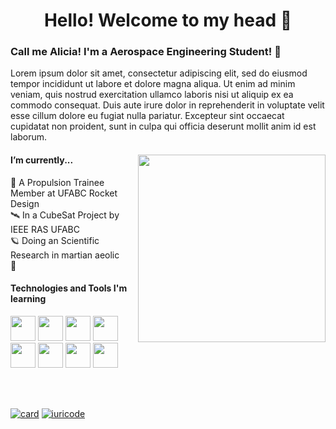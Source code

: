 <!DOCTYPE html>
<h1 align="center">Hello! Welcome to my head 🧠</h1> 
<h3>Call me Alicia! I'm a Aerospace Engineering Student! 🚀</h3>  
<p>Lorem ipsum dolor sit amet, consectetur adipiscing elit, sed do eiusmod tempor incididunt ut labore et dolore magna aliqua. Ut enim ad minim veniam, quis nostrud exercitation ullamco laboris nisi ut aliquip ex ea commodo consequat. Duis aute irure dolor in reprehenderit in voluptate velit esse cillum dolore eu fugiat nulla pariatur. Excepteur sint occaecat cupidatat non proident, sunt in culpa qui officia deserunt mollit anim id est laborum.</p>

<div>
<img src="https://github.com/aliciamartins/aliciamartins/assets/82853104/f6ed5666-42fa-4902-946f-c4b0b8546b0e" height="300" align="right"/>
<span>
          <h4>I’m currently... </h4>
          🚀 A Propulsion Trainee Member at UFABC Rocket Design </br>
          🛰️ In a CubeSat Project by IEEE RAS UFABC </br>
          🪐 Doing an Scientific Research in martian aeolic </br>
          👾
</span>
</div>     
<h4>Technologies and Tools I'm learning</h4>

<img src="https://cdn.jsdelivr.net/gh/devicons/devicon/icons/linux/linux-original.svg" width="40" height="40"/> <img src="https://cdn.jsdelivr.net/gh/devicons/devicon/icons/ubuntu/ubuntu-plain.svg" width="40" height="40"/> <img src="https://cdn.jsdelivr.net/gh/devicons/devicon/icons/docker/docker-original.svg" width="40" height="40"/> <img src="https://cdn.jsdelivr.net/gh/devicons/devicon/icons/python/python-original.svg" width="40" height="40"/> <img src="https://cdn.jsdelivr.net/gh/devicons/devicon/icons/c/c-original.svg" width="40" height="40"/> <img src="https://cdn.jsdelivr.net/gh/devicons/devicon/icons/cplusplus/cplusplus-original.svg" width="40" height="40"/> <img src="https://cdn.jsdelivr.net/gh/devicons/devicon/icons/arduino/arduino-original.svg"  width="40" height="40"/> <img src="https://cdn.jsdelivr.net/gh/devicons/devicon/icons/latex/latex-original.svg" width="40" height="40"/> 
          
</br></br>

[![card](https://github-readme-stats.vercel.app/api?username=aliciamartins&theme=dark&show_icons=true)](https://github.com/anuraghazra/github-readme-stats) 
[![iuricode](https://github-readme-stats.vercel.app/api/top-langs/?username=aliciamartins&hide=html&layout=compact&theme=dark)](https://github.com/anuraghazra/github-readme-stats) </br>


<!--
**aliciamartins/aliciamartins** is a ✨ _special_ ✨ repository because its `README.md` (this file) appears on your GitHub profile.

Here are some ideas to get you started:

🚀🛰️🔭🛸👩🏽‍🚀🌌✈️
- 🔭 I’m currently working on ...
- 🌱 I’m currently learning ...
- 👯 I’m looking to collaborate on ...
- 🤔 I’m looking for help with ...
- 💬 Ask me about ...
- 📫 How to reach me: ...
- 😄 Pronouns: ...
- ⚡ Fun fact: ...
-->
